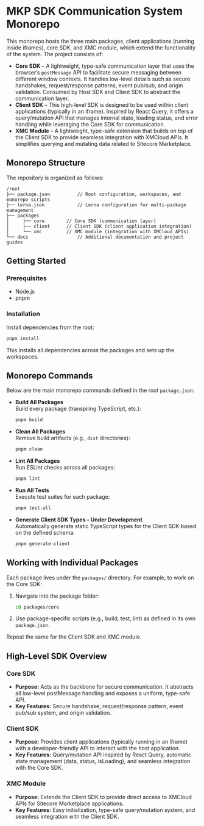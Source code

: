 # MKP SDK Communication System Monorepo

This monorepo hosts the three main packages, client applications (running inside iframes), core SDK, and XMC module, which extend the functionality of the system. The project consists of:

- **Core SDK** – A lightweight, type-safe communication layer that uses the browser’s `postMessage` API to facilitate secure messaging between different window contexts. It handles low-level details such as secure handshakes, request/response patterns, event pub/sub, and origin validation. Consumed by Host SDK and Client SDK to abstract the communication layer.
- **Client SDK** – This high-level SDK is designed to be used within client applications (typically in an iframe). Inspired by React Query, it offers a query/mutation API that manages internal state, loading status, and error handling while leveraging the Core SDK for communication.
- **XMC Module** – A lightweight, type-safe extension that builds on top of the Client SDK to provide seamless integration with XMCloud APIs. It simplifies querying and mutating data related to Sitecore Marketplace.

## Monorepo Structure

The repository is organized as follows:

```
/root
├── package.json          // Root configuration, workspaces, and monorepo scripts
├── lerna.json            // Lerna configuration for multi-package management
├── packages
│     ├── core        // Core SDK (communication layer)
│     ├── client      // Client SDK (client application integration)
│     └── xmc         // XMC module (integration with XMCloud APIs)
└── docs                  // Additional documentation and project guides
```

## Getting Started

### Prerequisites

- Node.js
- pnpm

### Installation

Install dependencies from the root:

```bash
pnpm install
```

This installs all dependencies across the packages and sets up the workspaces.

## Monorepo Commands

Below are the main monorepo commands defined in the root `package.json`:

- **Build All Packages**  
  Build every package (transpiling TypeScript, etc.):

  ```bash
  pnpm build
  ```

- **Clean All Packages**  
  Remove build artifacts (e.g., `dist` directories):

  ```bash
  pnpm clean
  ```

- **Lint All Packages**  
  Run ESLint checks across all packages:

  ```bash
  pnpm lint
  ```

- **Run All Tests**  
  Execute test suites for each package:

  ```bash
  pnpm test:all
  ```

- **Generate Client SDK Types - Under Development**  
  Automatically generate static TypeScript types for the Client SDK based on the defined schema:

  ```bash
  pnpm generate:client
  ```

## Working with Individual Packages

Each package lives under the `packages/` directory. For example, to work on the Core SDK:

1. Navigate into the package folder:
   ```bash
   cd packages/core
   ```
2. Use package-specific scripts (e.g., build, test, lint) as defined in its own `package.json`.

Repeat the same for the Client SDK and XMC module.

## High-Level SDK Overview

### Core SDK
- **Purpose:** Acts as the backbone for secure communication. It abstracts all low-level postMessage handling and exposes a uniform, type-safe API.
- **Key Features:** Secure handshake, request/response pattern, event pub/sub system, and origin validation.

### Client SDK
- **Purpose:** Provides client applications (typically running in an iframe) with a developer-friendly API to interact with the host application.
- **Key Features:** Query/mutation API inspired by React Query, automatic state management (data, status, isLoading), and seamless integration with the Core SDK.

### XMC Module
- **Purpose:** Extends the Client SDK to provide direct access to XMCloud APIs for Sitecore Marketplace applications.
- **Key Features:** Easy initialization, type-safe query/mutation system, and seamless integration with the Client SDK.
